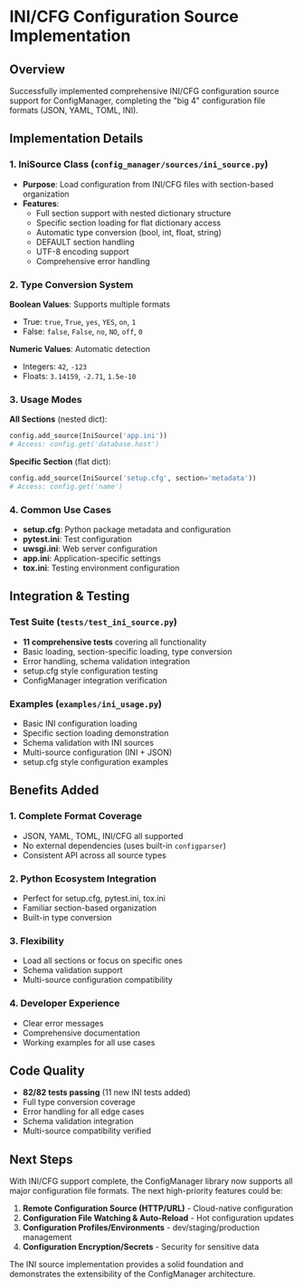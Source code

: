 # INI/CFG Configuration Source Implementation

## Overview

Successfully implemented comprehensive INI/CFG configuration source support for ConfigManager, completing the "big 4" configuration file formats (JSON, YAML, TOML, INI).

## Implementation Details

### 1. IniSource Class (`config_manager/sources/ini_source.py`)
- **Purpose**: Load configuration from INI/CFG files with section-based organization
- **Features**:
  - Full section support with nested dictionary structure
  - Specific section loading for flat dictionary access
  - Automatic type conversion (bool, int, float, string)
  - DEFAULT section handling
  - UTF-8 encoding support
  - Comprehensive error handling

### 2. Type Conversion System
**Boolean Values**: Supports multiple formats
- True: `true`, `True`, `yes`, `YES`, `on`, `1`  
- False: `false`, `False`, `no`, `NO`, `off`, `0`

**Numeric Values**: Automatic detection
- Integers: `42`, `-123`
- Floats: `3.14159`, `-2.71`, `1.5e-10`

### 3. Usage Modes
**All Sections** (nested dict):
```python
config.add_source(IniSource('app.ini'))
# Access: config.get('database.host')
```

**Specific Section** (flat dict):
```python
config.add_source(IniSource('setup.cfg', section='metadata'))
# Access: config.get('name')
```

### 4. Common Use Cases
- **setup.cfg**: Python package metadata and configuration
- **pytest.ini**: Test configuration
- **uwsgi.ini**: Web server configuration  
- **app.ini**: Application-specific settings
- **tox.ini**: Testing environment configuration

## Integration & Testing

### Test Suite (`tests/test_ini_source.py`)
- **11 comprehensive tests** covering all functionality
- Basic loading, section-specific loading, type conversion
- Error handling, schema validation integration
- setup.cfg style configuration testing
- ConfigManager integration verification

### Examples (`examples/ini_usage.py`)
- Basic INI configuration loading
- Specific section loading demonstration
- Schema validation with INI sources
- Multi-source configuration (INI + JSON)
- setup.cfg style configuration examples

## Benefits Added

### 1. **Complete Format Coverage**
- JSON, YAML, TOML, INI/CFG all supported
- No external dependencies (uses built-in `configparser`)
- Consistent API across all source types

### 2. **Python Ecosystem Integration**  
- Perfect for setup.cfg, pytest.ini, tox.ini
- Familiar section-based organization
- Built-in type conversion

### 3. **Flexibility**
- Load all sections or focus on specific ones
- Schema validation support
- Multi-source configuration compatibility

### 4. **Developer Experience**
- Clear error messages
- Comprehensive documentation
- Working examples for all use cases

## Code Quality

- **82/82 tests passing** (11 new INI tests added)
- Full type conversion coverage
- Error handling for all edge cases
- Schema validation integration
- Multi-source compatibility verified

## Next Steps

With INI/CFG support complete, the ConfigManager library now supports all major configuration file formats. The next high-priority features could be:

1. **Remote Configuration Source (HTTP/URL)** - Cloud-native configuration
2. **Configuration File Watching & Auto-Reload** - Hot configuration updates
3. **Configuration Profiles/Environments** - dev/staging/production management
4. **Configuration Encryption/Secrets** - Security for sensitive data

The INI source implementation provides a solid foundation and demonstrates the extensibility of the ConfigManager architecture.
